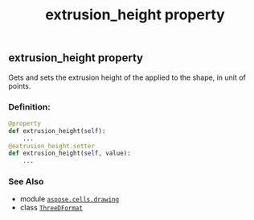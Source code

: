 ﻿---
title: extrusion_height property
second_title: Aspose.Cells for Python via .NET API References
description: 
type: docs
weight: 90
url: /aspose.cells.drawing/threedformat/extrusion_height/
is_root: false
---

## extrusion_height property


Gets and sets the extrusion height of the applied to the shape, in unit of points.
### Definition:
```python
@property
def extrusion_height(self):
    ...
@extrusion_height.setter
def extrusion_height(self, value):
    ...
```

### See Also
* module [`aspose.cells.drawing`](../../)
* class [`ThreeDFormat`](/cells/python-net/aspose.cells.drawing/threedformat)
